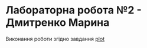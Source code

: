 # Лабораторна робота №2 - Дмитренко Марина

Виконання роботи згідно завдання
[plot](traffic_light.png)